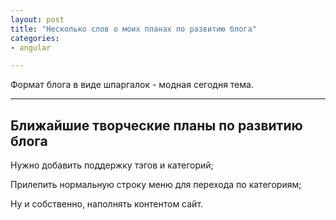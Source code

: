 ```yaml
---
layout: post
title: "Несколько слов о моих планах по развитию блога"
categories: 
- angular

---
```


Формат блога в виде шпаргалок - модная сегодня тема.

---

## Ближайшие творческие планы по развитию блога

Нужно добавить поддержку тэгов и категорий;

Прилепить нормальную строку меню для перехода по категориям;

Ну и собственно, наполнять контентом сайт.
